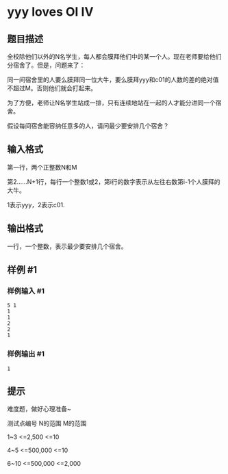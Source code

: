 # yyy loves OI IV

## 题目描述

全校除他们以外的N名学生，每人都会膜拜他们中的某一个人。现在老师要给他们分宿舍了。但是，问题来了：

同一间宿舍里的人要么膜拜同一位大牛，要么膜拜yyy和c01的人数的差的绝对值不超过M。否则他们就会打起来。

为了方便，老师让N名学生站成一排，只有连续地站在一起的人才能分进同一个宿舍。

假设每间宿舍能容纳任意多的人，请问最少要安排几个宿舍？


## 输入格式

第一行，两个正整数N和M

第2……N+1行，每行一个整数1或2，第i行的数字表示从左往右数第i-1个人膜拜的大牛。

1表示yyy，2表示c01.


## 输出格式

一行，一个整数，表示最少要安排几个宿舍。


## 样例 #1

### 样例输入 #1
```
5 1
1
1
2
2
1
```

### 样例输出 #1

```
1
```

## 提示

难度题，做好心理准备~

测试点编号  N的范围  M的范围

   1~3      <=2,500   <=10

   4~5     <=500,000  <=10

6~10    <=500,000  <=2,000

